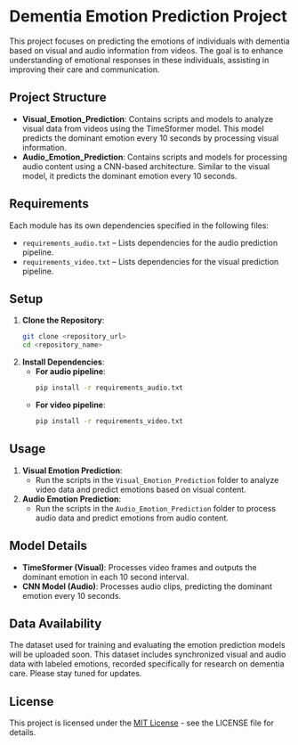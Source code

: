 # Dementia Emotion Prediction Project

This project focuses on predicting the emotions of individuals with dementia based on visual and audio information from videos. The goal is to enhance understanding of emotional responses in these individuals, assisting in improving their care and communication.

## Project Structure

- **Visual_Emotion_Prediction**: Contains scripts and models to analyze visual data from videos using the TimeSformer model. This model predicts the dominant emotion every 10 seconds by processing visual information.
- **Audio_Emotion_Prediction**: Contains scripts and models for processing audio content using a CNN-based architecture. Similar to the visual model, it predicts the dominant emotion every 10 seconds.

## Requirements

Each module has its own dependencies specified in the following files:
- `requirements_audio.txt` – Lists dependencies for the audio prediction pipeline.
- `requirements_video.txt` – Lists dependencies for the visual prediction pipeline.

## Setup

1. **Clone the Repository**:
   ```bash
   git clone <repository_url>
   cd <repository_name>
2. **Install Dependencies**:
   - **For audio pipeline**:
     ```bash
     pip install -r requirements_audio.txt
   - **For video pipeline**:
     ```bash
     pip install -r requirements_video.txt

## Usage

1. **Visual Emotion Prediction**:
   - Run the scripts in the `Visual_Emotion_Prediction` folder to analyze video data and predict emotions based on visual content.
2. **Audio Emotion Prediction**:
   - Run the scripts in the `Audio_Emotion_Prediction` folder to process audio data and predict emotions from audio content.
  
## Model Details

- **TimeSformer (Visual)**: Processes video frames and outputs the dominant emotion in each 10 second interval.
- **CNN Model (Audio)**: Processes audio clips, predicting the dominant emotion every 10 seconds.

## Data Availability

The dataset used for training and evaluating the emotion prediction models will be uploaded soon. This dataset includes synchronized visual and audio data with labeled emotions, recorded specifically for research on dementia care. Please stay tuned for updates.

## License

This project is licensed under the [MIT License](LICENSE) - see the LICENSE file for details.



     




